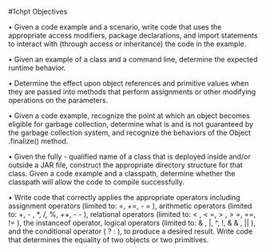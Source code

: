 #1chpt Objectives

• Given a code example and a scenario, write code
that uses the appropriate access modifiers, package
declarations, and import statements to interact with
(through access or inheritance) the code in the example.

• Given an example of a class and a command line, determine the expected runtime behavior.

• Determine the effect upon object references and primitive
values when they are passed into methods that perform
assignments or other modifying operations on the
parameters.

• Given a code example, recognize the point at which an
object becomes eligible for garbage collection, determine
what is and is not guaranteed by the garbage collection
system, and recognize the behaviors of the Object
.finalize() method.

• Given the fully - qualified name of a class that is deployed
inside and/or outside a JAR file, construct the appropriate
directory structure for that class. Given a code example
and a classpath, determine whether the classpath will
allow the code to compile successfully.

• Write code that correctly applies the appropriate
operators including assignment operators (limited to: =,
+=, - = ), arithmetic operators (limited to: +, - , *, /, %,
++, - - ), relational operators (limited to: < , < =, > , > =, ==,
!= ), the instanceof operator, logical operators (limited to:
 & , |, ^, !, & & , || ), and the conditional operator ( ? : ),
to produce a desired result. Write code that determines
the equality of two objects or two primitives. 